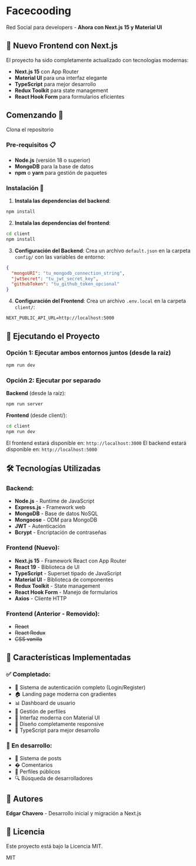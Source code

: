 # Facecooding

Red Social para developers - **Ahora con Next.js 15 y Material UI**

## 🚀 Nuevo Frontend con Next.js

El proyecto ha sido completamente actualizado con tecnologías modernas:
- **Next.js 15** con App Router
- **Material UI** para una interfaz elegante
- **TypeScript** para mejor desarrollo
- **Redux Toolkit** para state management
- **React Hook Form** para formularios eficientes

## Comenzando 🚀

Clona el repositorio

### Pre-requisitos 📋

- **Node.js** (versión 18 o superior)
- **MongoDB** para la base de datos
- **npm** o **yarn** para gestión de paquetes

### Instalación 🔧

1. **Instala las dependencias del backend**:
```bash
npm install
```

2. **Instala las dependencias del frontend**:
```bash
cd client
npm install
```

3. **Configuración del Backend**:
Crea un archivo `default.json` en la carpeta `config/` con las variables de entorno:
```json
{
  "mongoURI": "tu_mongodb_connection_string",
  "jwtSecret": "tu_jwt_secret_key",
  "githubToken": "tu_github_token_opcional"
}
```

4. **Configuración del Frontend**:
Crea un archivo `.env.local` en la carpeta `client/`:
```
NEXT_PUBLIC_API_URL=http://localhost:5000
```

## 🚀 Ejecutando el Proyecto

### Opción 1: Ejecutar ambos entornos juntos (desde la raíz)
```bash
npm run dev
```

### Opción 2: Ejecutar por separado

**Backend** (desde la raíz):
```bash
npm run server
```

**Frontend** (desde client/):
```bash
cd client
npm run dev
```

El frontend estará disponible en: `http://localhost:3000`
El backend estará disponible en: `http://localhost:5000`

## 🛠️ Tecnologías Utilizadas

### Backend:
- **Node.js** - Runtime de JavaScript
- **Express.js** - Framework web
- **MongoDB** - Base de datos NoSQL
- **Mongoose** - ODM para MongoDB
- **JWT** - Autenticación
- **Bcrypt** - Encriptación de contraseñas

### Frontend (Nuevo):
- **Next.js 15** - Framework React con App Router
- **React 19** - Biblioteca de UI
- **TypeScript** - Superset tipado de JavaScript
- **Material UI** - Biblioteca de componentes
- **Redux Toolkit** - State management
- **React Hook Form** - Manejo de formularios
- **Axios** - Cliente HTTP

### Frontend (Anterior - Removido):
- ~~React~~
- ~~React Redux~~
- ~~CSS vanilla~~

## 📱 Características Implementadas

### ✅ Completado:
- 🔐 Sistema de autenticación completo (Login/Register)
- 🏠 Landing page moderna con gradientes
- 📊 Dashboard de usuario
- 👤 Gestión de perfiles
- 🎨 Interfaz moderna con Material UI
- 📱 Diseño completamente responsive
- 🔧 TypeScript para mejor desarrollo

### 🚧 En desarrollo:
- 📝 Sistema de posts
- � Comentarios
- 👥 Perfiles públicos
- 🔍 Búsqueda de desarrolladores

## 👥 Autores

**Edgar Chavero** - Desarrollo inicial y migración a Next.js

## 📄 Licencia

Este proyecto está bajo la Licencia MIT.

MIT





